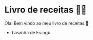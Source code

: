  # Livro de receitas :man_cook:

Ola! Bem vindo ao meu livro de receitas :wave:

- Lasanha de Frango

  